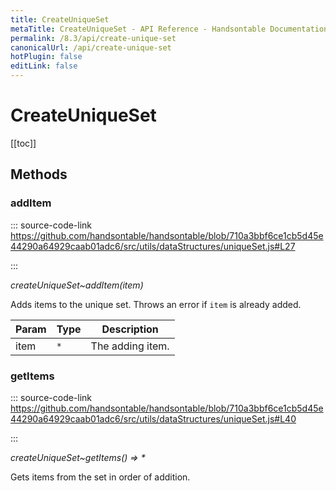 ```yaml
---
title: CreateUniqueSet
metaTitle: CreateUniqueSet - API Reference - Handsontable Documentation
permalink: /8.3/api/create-unique-set
canonicalUrl: /api/create-unique-set
hotPlugin: false
editLink: false
---
```


# CreateUniqueSet

[[toc]]
## Methods

### addItem
  
::: source-code-link https://github.com/handsontable/handsontable/blob/710a3bbf6ce1cb5d45e44290a64929caab01adc6/src/utils/dataStructures/uniqueSet.js#L27

:::

_createUniqueSet~addItem(item)_

Adds items to the unique set. Throws an error if `item` is already added.


| Param | Type | Description |
| --- | --- | --- |
| item | `*` | The adding item. |



### getItems
  
::: source-code-link https://github.com/handsontable/handsontable/blob/710a3bbf6ce1cb5d45e44290a64929caab01adc6/src/utils/dataStructures/uniqueSet.js#L40

:::

_createUniqueSet~getItems() ⇒ \*_

Gets items from the set in order of addition.



